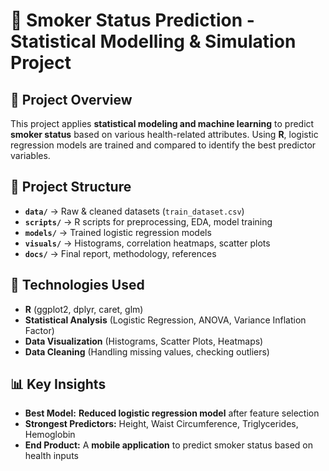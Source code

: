 # 🚬 Smoker Status Prediction - Statistical Modelling & Simulation Project

## 📌 Project Overview
This project applies **statistical modeling and machine learning** to predict **smoker status** based on various health-related attributes. Using **R**, logistic regression models are trained and compared to identify the best predictor variables.

## 📂 Project Structure
- **`data/`** → Raw & cleaned datasets (`train_dataset.csv`)
- **`scripts/`** → R scripts for preprocessing, EDA, model training
- **`models/`** → Trained logistic regression models
- **`visuals/`** → Histograms, correlation heatmaps, scatter plots
- **`docs/`** → Final report, methodology, references

## 🚀 Technologies Used
- **R** (ggplot2, dplyr, caret, glm)
- **Statistical Analysis** (Logistic Regression, ANOVA, Variance Inflation Factor)
- **Data Visualization** (Histograms, Scatter Plots, Heatmaps)
- **Data Cleaning** (Handling missing values, checking outliers)

## 📊 Key Insights
- **Best Model:** **Reduced logistic regression model** after feature selection
- **Strongest Predictors:** Height, Waist Circumference, Triglycerides, Hemoglobin
- **End Product:** A **mobile application** to predict smoker status based on health inputs

